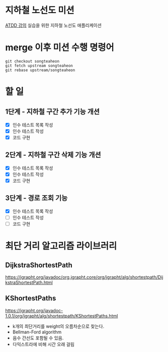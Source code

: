 # 지하철 노선도 미션
[ATDD 강의](https://edu.nextstep.camp/c/R89PYi5H) 실습을 위한 지하철 노선도 애플리케이션

# merge 이후 미션 수행 명령어
```
git checkout songteaheon  
git fetch upstream songteaheon  
git rebase upstream/songteaheon
```  


# 할 일 
## 1단계 - 지하철 구간 추가 기능 개션
- [X] 인수 테스트 목록 작성
- [X] 인수 테스트 작성
- [X] 코드 구현

## 2단계 - 지하철 구간 삭제 기능 개션
- [X] 인수 테스트 목록 작성
- [X] 인수 테스트 작성
- [X] 코드 구현

## 3단계 - 경로 조회 기능
- [X] 인수 테스트 목록 작성
- [ ] 인수 테스트 작성
- [ ] 코드 구현

# 최단 거리 알고리즘 라이브러리
## DijkstraShortestPath
https://jgrapht.org/javadoc/org.jgrapht.core/org/jgrapht/alg/shortestpath/DijkstraShortestPath.html

## KShortestPaths
https://jgrapht.org/javadoc-1.0.1/org/jgrapht/alg/shortestpath/KShortestPaths.html
- k개의 최단거리를 weight의 오름차순으로 찾는다.
- Bellman-Ford algorithm
- 음수 간선도 포함될 수 있음.
- 다익스트라에 비해 시간 오래 걸림
